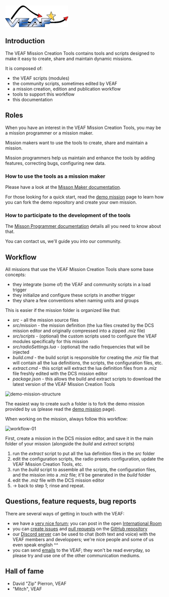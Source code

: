 ![VEAF-logo](./_images/logo.png?raw=true "logo.png")

## Introduction

The VEAF Mission Creation Tools contains tools and scripts designed to make it easy to create, share and maintain dynamic missions.

It is composed of:

* the VEAF scripts (modules)
* the community scripts, sometimes edited by VEAF
* a mission creation, edition and publication workflow
* tools to support this workflow
* this documentation

## Roles

When you have an interest in the VEAF Mission Creation Tools, you may be a mission programmer or a mission maker.

Mission makers want to use the tools to create, share and maintain a mission.

Mission programmers help us maintain and enhance the tools by adding features, correcting bugs, configuring new data.

### How to use the tools as a mission maker

Please have a look at the [Misson Maker documentation](./mission-maker/).

For those looking for a quick start, read the [demo mission](./mission-maker/demo-mission/) page to learn how you can fork the demo repository and create your own mission.

### How to participate to the development of the tools

The [Misson Programmer documentation](./mission-programmer/) details all you need to know about that.

You can contact us, we'll guide you into our community.

## Workflow

All missions that use the VEAF Mission Creation Tools share some base concepts:

* they integrate (some of) the VEAF and community scripts in a load trigger
* they initialize and configure these scripts in another trigger
* they share a few conventions when naming units and groups

This is easier if the mission folder is organized like that:

* *src* - all the mission source files
* *src/mission* - the mission definition (the lua files created by the DCS mission editor and originally compressed into a zipped *.miz* file)
* *src/scripts* - (optional) the custom scripts used to configure the VEAF modules specifically for this mission
* *src/radioSettings.lua* - (optional) the radio frequencies that will be injected
* *build.cmd* - the build script is responsible for creating the *.miz* file that will contain all the lua definitions, the scripts, the configuration files, etc.
* *extract.cmd* - this script will extract the lua definition files from a *.miz* file freshly edited with the DCS mission editor
* *package.json* - this allows the build and extract scripts to download the latest version of the VEAF Mission Creation Tools

![demo-mission-structure](/VEAF-Mission-Creation-Tools/images/demo-mission-structure.png?raw=true "demo-mission-structure.png")

The easiest way to create such a folder is to fork the demo mission provided by us (please read the [demo mission](./mission-maker/demo-mission/) page).

When working on the mission, always follow this workflow:

![workflow-01](/VEAF-Mission-Creation-Tools/images/editor_workflow.png?raw=true "workflow-01")

First, create a mission in the DCS mission editor, and save it in the main folder of your mission (alongside the _build_ and _extract_ scripts)

1. run the _extract_ script to put all the lua definition files in the _src_ folder
2. edit the configuration scripts, the radio presets configuration, update the VEAF Mission Creation Tools, etc.
3. run the _build_ script to assemble all the scripts, the configuration files, and the mission into a _.miz_ file; it'll be generated in the _build_ folder
4. edit the _.miz_ file with the DCS mission editor
5. -> back to step 1; rinse and repeat.

## Questions, feature requests, bug reports

There are several ways of getting in touch with the VEAF:

* we have a [very nice forum](https://community.veaf.org); you can post in the open [International Room](https://community.veaf.org/category/29/international-room)
* you can [create issues](https://github.com/VEAF/VEAF-Mission-Creation-Tools/issues) and [pull requests](https://github.com/VEAF/VEAF-Mission-Creation-Tools/pulls) on the [GitHub repository](https://github.com/VEAF/VEAF-Mission-Creation-Tools)
* our [Discord server](https://discord.gg/YezPzzQ) can be used to chat (both text and voice) with the VEAF members and developpers; we're nice people and some of us even speak english ^^
* you can send [emails](mailto:veaf@gmail.com) to the VEAF; they won't be read everyday, so please try and use one of the other communication mediums.

## Hall of fame

* David "Zip" Pierron, VEAF
* "Mitch", VEAF
